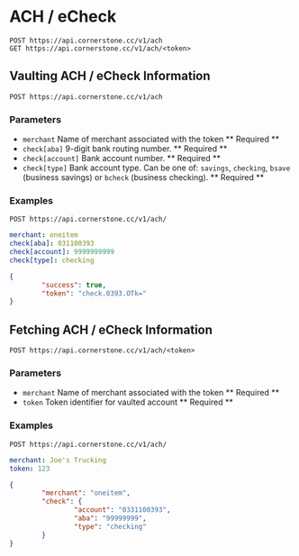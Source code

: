 
# ACH / eCheck

    POST https://api.cornerstone.cc/v1/ach
    GET https://api.cornerstone.cc/v1/ach/<token>

## Vaulting ACH / eCheck Information

    POST https://api.cornerstone.cc/v1/ach

### Parameters

* `merchant` Name of merchant associated with the token ** Required **
* `check[aba]` 9-digit bank routing number. ** Required **
* `check[account]` Bank account number. ** Required **
* `check[type]` Bank account type. Can be one of: `savings`, `checking`, `bsave` (business savings) or `bcheck` (business checking). ** Required **

### Examples

    POST https://api.cornerstone.cc/v1/ach/

```yaml
merchant: oneitem
check[aba]: 031100393
check[account]: 9999999999
check[type]: checking
```

```json
{
        "success": true,
        "token": "check.0393.OTk="
}
```

## Fetching ACH / eCheck Information

    POST https://api.cornerstone.cc/v1/ach/<token>

### Parameters

* `merchant` Name of merchant associated with the token ** Required **
* `token` Token identifier for vaulted account ** Required **


### Examples

    POST https://api.cornerstone.cc/v1/ach/

```yaml
merchant: Joe's Trucking
token: 123
```

```json
{
        "merchant": "oneitem",
        "check": {
                "account": "0331100393",
                "aba": "99999999",
                "type": "checking"
        }
}
```
